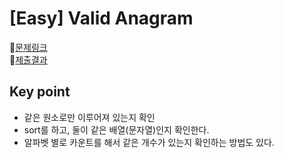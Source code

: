 # [Easy] Valid Anagram
📍[문제링크](https://leetcode.com/problems/valid-anagram/)\
📍[제출결과](https://leetcode.com/problems/valid-anagram/submissions/1024869183/)

## Key point
- 같은 원소로만 이루어져 있는지 확인
- sort를 하고, 둘이 같은 배열(문자열)인지 확인한다.
- 알파벳 별로 카운트를 해서 같은 개수가 있는지 확인하는 방법도 있다.
